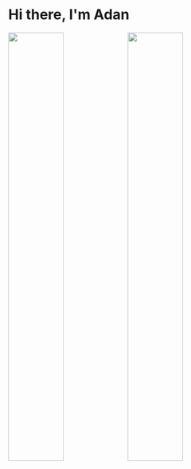 # Hi there, I'm Adan
<img align="left" width="47%" src="https://github-readme-stats.vercel.app/api?username=viveroa2291&show_icons=true&theme=radical"/>
<img align="left" width="47%" src="https://github-readme-stats.vercel.app/api/top-langs/?username=viveroa2291&layout=compact"/>
